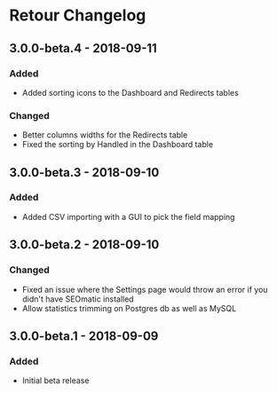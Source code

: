 # Retour Changelog

## 3.0.0-beta.4 - 2018-09-11
### Added
* Added sorting icons to the Dashboard and Redirects tables

### Changed
* Better columns widths for the Redirects table
* Fixed the sorting by Handled in the Dashboard table

## 3.0.0-beta.3 - 2018-09-10
### Added
* Added CSV importing with a GUI to pick the field mapping

## 3.0.0-beta.2 - 2018-09-10
### Changed
* Fixed an issue where the Settings page would throw an error if you didn't have SEOmatic installed
* Allow statistics trimming on Postgres db as well as MySQL

## 3.0.0-beta.1 - 2018-09-09
### Added
* Initial beta release
